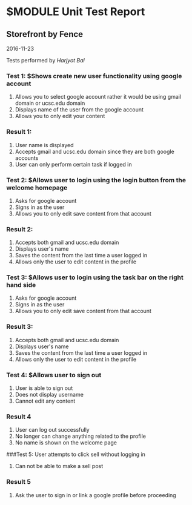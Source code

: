 # $MODULE Unit Test Report
## Storefront by Fence
2016-11-23

Tests performed by *Harjyot Bal*

### Test 1: $Shows create new user functionality using google account
1. Allows you to select google account rather it would be using gmail domain or ucsc.edu domain
2. Displays name of the user from the google account
3. Allows you to only edit your content

### Result 1:
1. User name is displayed
2. Accepts gmail and ucsc.edu domain since they are both google accounts
3. User can only perform certain task if logged in

### Test 2: $Allows user to login using the login button from the welcome homepage
1. Asks for google account
2. Signs in as the user
3. Allows you to only edit save content from that account

### Result 2:
1. Accepts both gmail and ucsc.edu domain
2. Displays user's name
3. Saves the content from the last time a user logged in
4. Allows only the user to edit content in the profile

### Test 3: $Allows user to login using the task bar on the right hand side
1. Asks for google account
2. Signs in as the user
3. Allows you to only edit save content from that account

### Result 3:
1. Accepts both gmail and ucsc.edu domain
2. Displays user's name
3. Saves the content from the last time a user logged in
4. Allows only the user to edit content in the profile

### Test 4: $Allows user to sign out
1. User is able to sign out
2. Does not display username 
3. Cannot edit any content 

### Result 4
1. User can log out successfully 
2. No longer can change anything related to the profile
3. No name is shown on the welcome page

###Test 5: User attempts to click sell without logging in
1. Can not be able to make a sell post

### Result 5
1. Ask the user to sign in or link a google profile before proceeding 


